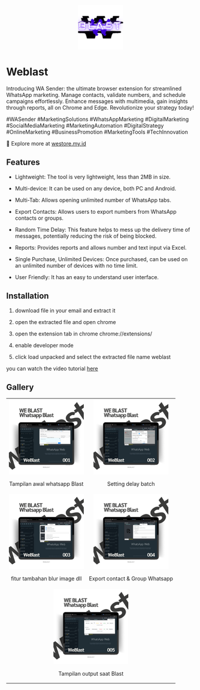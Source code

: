 <!-- create logo in midle readme md  -->

<p align="center">
  <img src="https://github.com/rezapace/Whatsapp-Api/blob/main/Weblast/picture/logo/WEBLAST.png?raw=true" alt="Weblast" width="120" height="120">
</p>

# Weblast

Introducing WA Sender: the ultimate browser extension for streamlined WhatsApp marketing. Manage contacts, validate numbers, and schedule campaigns effortlessly. Enhance messages with multimedia, gain insights through reports, all on Chrome and Edge. Revolutionize your strategy today! 

#WASender #MarketingSolutions #WhatsAppMarketing #DigitalMarketing #SocialMediaMarketing #MarketingAutomation #DigitalStrategy #OnlineMarketing #BusinessPromotion #MarketingTools #TechInnovation

💼 Explore more at [westore.my.id](https://westore.my.id/)


## Features

- Lightweight: The tool is very lightweight, less than 2MB in size.

- Multi-device: It can be used on any device, both PC and Android.

- Multi-Tab: Allows opening unlimited number of WhatsApp tabs.

- Export Contacts: Allows users to export numbers from WhatsApp contacts or groups.

- Random Time Delay: This feature helps to mess up the delivery time of messages, potentially reducing the risk of being blocked.

- Reports: Provides reports and allows number and text input via Excel.

- Single Purchase, Unlimited Devices: Once purchased, can be used on an unlimited number of devices with no time limit.

- User Friendly: It has an easy to understand user interface.

## Installation

<!-- buat agar menjadi gambar dan deskripsi -->

1. download file in your email and extract it

2. open the extracted file and open chrome

3. open the extension tab in chrome chrome://extensions/

4. enable developer mode

5. click load unpacked and select the extracted file name weblast

you can watch the video tutorial [here](https://www.youtube.com/watch?app=desktop&v=bs4WGDWT5L8)

## Gallery

<!-- buat agar menjadi gambar dan deskripsi -->


<table>
  <tr>
    <td align="center">
      <img src="https://github.com/rezapace/Whatsapp-Api/blob/main/Weblast/picture/3)%20MOCUP/weblast%20Transparant%20Background/1.png?raw=true" alt="Weblast" width="200" height="200">
      <p>Tampilan awal whatsapp Blast</p>
    </td>
    <td align="center">
      <img src="https://github.com/rezapace/Whatsapp-Api/blob/main/Weblast/picture/3)%20MOCUP/weblast%20Transparant%20Background/2.png?raw=true" alt="Weblast" width="200" height="200">
      <p>Setting delay batch</p>
    </td>
  </tr>
  <tr>
    <td align="center">
      <img src="https://github.com/rezapace/Whatsapp-Api/blob/main/Weblast/picture/3)%20MOCUP/weblast%20Transparant%20Background/3.png?raw=true" alt="Weblast" width="200" height="200">
      <p>fitur tambahan blur image dll</p>
    </td>
    <td align="center">
      <img src="https://github.com/rezapace/Whatsapp-Api/blob/main/Weblast/picture/3)%20MOCUP/weblast%20Transparant%20Background/4.png?raw=true" alt="Weblast" width="200" height="200">
      <p>Export contact & Group Whatsapp</p>
    </td>
  </tr>
  <tr>
    <td align="center" colspan="2">
      <img src="https://github.com/rezapace/Whatsapp-Api/blob/main/Weblast/picture/3)%20MOCUP/weblast%20Transparant%20Background/5.png?raw=true" alt="Weblast" width="200" height="200">
      <p>Tampilan output saat Blast</p>
    </td>
  </tr>
</table>



